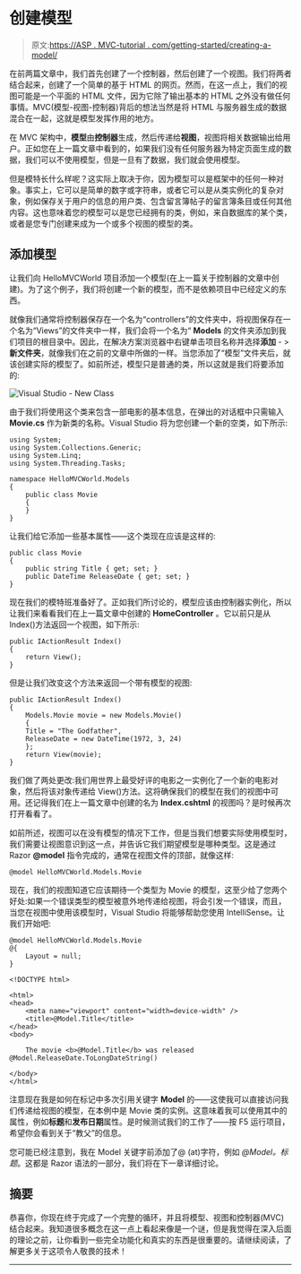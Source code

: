 # 创建模型

> 原文:[https://ASP . MVC-tutorial . com/getting-started/creating-a-model/](https://asp.mvc-tutorial.com/getting-started/creating-a-model/)

在前两篇文章中，我们首先创建了一个控制器，然后创建了一个视图。我们将两者结合起来，创建了一个简单的基于 HTML 的网页。然而，在这一点上，我们的视图可能是一个平面的 HTML 文件，因为它除了输出基本的 HTML 之外没有做任何事情。MVC(模型-视图-控制器)背后的想法当然是将 HTML 与服务器生成的数据混合在一起，这就是模型发挥作用的地方。

在 MVC 架构中，**模型**由**控制器**生成，然后传递给**视图**，视图将相关数据输出给用户。正如您在上一篇文章中看到的，如果我们没有任何服务器为特定页面生成的数据，我们可以不使用模型，但是一旦有了数据，我们就会使用模型。

但是模特长什么样呢？这实际上取决于你，因为模型可以是框架中的任何一种对象。事实上，它可以是简单的数字或字符串，或者它可以是从类实例化的复杂对象，例如保存关于用户的信息的用户类、包含留言簿帖子的留言簿条目或任何其他内容。这也意味着您的模型可以是您已经拥有的类，例如，来自数据库的某个类，或者是您专门创建来成为一个或多个视图的模型的类。

## 添加模型

让我们向 HelloMVCWorld 项目添加一个模型(在上一篇关于控制器的文章中创建)。为了这个例子，我们将创建一个新的模型，而不是依赖项目中已经定义的东西。

就像我们通常将控制器保存在一个名为“controllers”的文件夹中，将视图保存在一个名为“Views”的文件夹中一样，我们会将一个名为“ **Models** 的文件夹添加到我们项目的根目录中。因此，在解决方案浏览器中右键单击项目名称并选择**添加** - > **新文件夹**，就像我们在之前的文章中所做的一样。当您添加了“模型”文件夹后，就该创建实际的模型了。如前所述，模型只是普通的类，所以这就是我们将要添加的:

<input type="hidden" name="IL_IN_ARTICLE"> ![](../Images/94f75050c28b302295dc59f002ce9541.png "Visual Studio - New Class")

由于我们将使用这个类来包含一部电影的基本信息，在弹出的对话框中只需输入 **Movie.cs** 作为新类的名称。Visual Studio 将为您创建一个新的空类，如下所示:

```
using System;
using System.Collections.Generic;
using System.Linq;
using System.Threading.Tasks;

namespace HelloMVCWorld.Models
{
    public class Movie
    {
    }
}
```

让我们给它添加一些基本属性——这个类现在应该是这样的:

```
public class Movie
{
    public string Title { get; set; }
    public DateTime ReleaseDate { get; set; }
}
```

现在我们的模特班准备好了。正如我们所讨论的，模型应该由控制器实例化，所以让我们来看看我们在上一篇文章中创建的 **HomeController** 。它以前只是从 Index()方法返回一个视图，如下所示:

```
public IActionResult Index()
{
    return View();
}
```

但是让我们改变这个方法来返回一个带有模型的视图:

```
public IActionResult Index()
{
    Models.Movie movie = new Models.Movie()
    {
    Title = "The Godfather",
    ReleaseDate = new DateTime(1972, 3, 24)
    };
    return View(movie);
}
```

我们做了两处更改:我们用世界上最受好评的电影之一实例化了一个新的电影对象，然后将该对象传递给 View()方法。这将确保我们的模型在我们的视图中可用。还记得我们在上一篇文章中创建的名为 **Index.cshtml** 的视图吗？是时候再次打开看看了。

如前所述，视图可以在没有模型的情况下工作，但是当我们想要实际使用模型时，我们需要让视图意识到这一点，并告诉它我们期望模型是哪种类型。这是通过 Razor **@model** 指令完成的，通常在视图文件的顶部，就像这样:

```
@model HelloMVCWorld.Models.Movie
```

现在，我们的视图知道它应该期待一个类型为 Movie 的模型，这至少给了您两个好处:如果一个错误类型的模型被意外地传递给视图，将会引发一个错误，而且，当您在视图中使用该模型时，Visual Studio 将能够帮助您使用 IntelliSense。让我们开始吧:

```
@model HelloMVCWorld.Models.Movie
@{
    Layout = null;
}

<!DOCTYPE html>

<html>
<head>
    <meta name="viewport" content="width=device-width" />
    <title>@Model.Title</title>
</head>
<body>

    The movie <b>@Model.Title</b> was released @Model.ReleaseDate.ToLongDateString()

</body>
</html>
```

注意现在我是如何在标记中多次引用关键字 **Model** 的——这使我可以直接访问我们传递给视图的模型，在本例中是 Movie 类的实例。这意味着我可以使用其中的属性，例如**标题**和**发布日期**属性。是时候测试我们的工作了——按 F5 运行项目，希望你会看到关于“教父”的信息。

您可能已经注意到，我在 Model 关键字前添加了@ (at)字符，例如 *@Model。标题*。这都是 Razor 语法的一部分，我们将在下一章详细讨论。

## 摘要

恭喜你，你现在终于完成了一个完整的循环，并且将模型、视图和控制器(MVC)结合起来。我知道很多概念在这一点上看起来像是一个谜，但是我觉得在深入后面的理论之前，让你看到一些完全功能化和真实的东西是很重要的。请继续阅读，了解更多关于这项令人敬畏的技术！

* * *